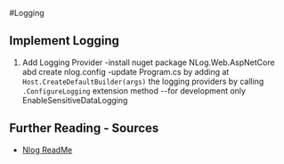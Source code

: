 #Logging

## Implement Logging
1. Add Logging Provider
-install nuget package NLog.Web.AspNetCore abd create nlog.config
-update Program.cs by adding at ```Host.CreateDefaultBuilder(args)``` 
the logging providers by calling ```.ConfigureLogging``` extension method
--for development only EnableSensitiveDataLogging
 

## Further Reading - Sources
- [Nlog ReadMe](https://github.com/NLog/NLog/wiki/Configuration-file#configuration-file-format)



